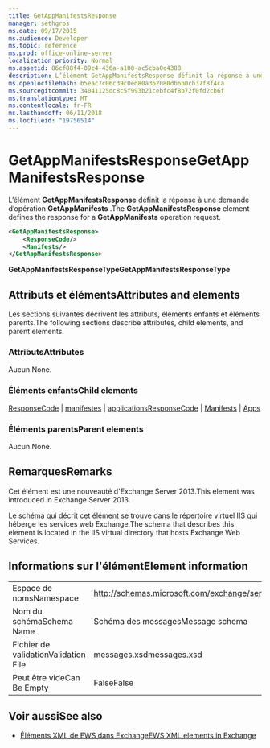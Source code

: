 ```yaml
---
title: GetAppManifestsResponse
manager: sethgros
ms.date: 09/17/2015
ms.audience: Developer
ms.topic: reference
ms.prod: office-online-server
localization_priority: Normal
ms.assetid: 86cf88f4-09c4-436a-a100-ac5cba0c4388
description: L’élément GetAppManifestsResponse définit la réponse à une demande d’opération GetAppManifests.
ms.openlocfilehash: b5eac7c06c39c0ed80a362080db6b0cb37f8f4ca
ms.sourcegitcommit: 34041125dc8c5f993b21cebfc4f8b72f0fd2cb6f
ms.translationtype: MT
ms.contentlocale: fr-FR
ms.lasthandoff: 06/11/2018
ms.locfileid: "19756514"
---
```

# <a name="getappmanifestsresponse"></a><span data-ttu-id="d3619-103">GetAppManifestsResponse</span><span class="sxs-lookup"><span data-stu-id="d3619-103">GetAppManifestsResponse</span></span>

<span data-ttu-id="d3619-104">L’élément **GetAppManifestsResponse** définit la réponse à une demande d’opération **GetAppManifests** .</span><span class="sxs-lookup"><span data-stu-id="d3619-104">The **GetAppManifestsResponse** element defines the response for a **GetAppManifests** operation request.</span></span> 
  
```XML
<GetAppManifestsResponse>
    <ResponseCode/>
    <Manifests/>
</GetAppManifestsResponse>
```

 <span data-ttu-id="d3619-105">**GetAppManifestsResponseType**</span><span class="sxs-lookup"><span data-stu-id="d3619-105">**GetAppManifestsResponseType**</span></span>
## <a name="attributes-and-elements"></a><span data-ttu-id="d3619-106">Attributs et éléments</span><span class="sxs-lookup"><span data-stu-id="d3619-106">Attributes and elements</span></span>

<span data-ttu-id="d3619-107">Les sections suivantes décrivent les attributs, éléments enfants et éléments parents.</span><span class="sxs-lookup"><span data-stu-id="d3619-107">The following sections describe attributes, child elements, and parent elements.</span></span>
  
### <a name="attributes"></a><span data-ttu-id="d3619-108">Attributs</span><span class="sxs-lookup"><span data-stu-id="d3619-108">Attributes</span></span>

<span data-ttu-id="d3619-109">Aucun.</span><span class="sxs-lookup"><span data-stu-id="d3619-109">None.</span></span>
  
### <a name="child-elements"></a><span data-ttu-id="d3619-110">Éléments enfants</span><span class="sxs-lookup"><span data-stu-id="d3619-110">Child elements</span></span>

<span data-ttu-id="d3619-111">[ResponseCode](responsecode.md) | [manifestes](manifests.md) | [applications](apps.md)</span><span class="sxs-lookup"><span data-stu-id="d3619-111">[ResponseCode](responsecode.md) | [Manifests](manifests.md) | [Apps](apps.md)</span></span>
  
### <a name="parent-elements"></a><span data-ttu-id="d3619-112">Éléments parents</span><span class="sxs-lookup"><span data-stu-id="d3619-112">Parent elements</span></span>

<span data-ttu-id="d3619-113">Aucun.</span><span class="sxs-lookup"><span data-stu-id="d3619-113">None.</span></span>
  
## <a name="remarks"></a><span data-ttu-id="d3619-114">Remarques</span><span class="sxs-lookup"><span data-stu-id="d3619-114">Remarks</span></span>

<span data-ttu-id="d3619-115">Cet élément est une nouveauté d'Exchange Server 2013.</span><span class="sxs-lookup"><span data-stu-id="d3619-115">This element was introduced in Exchange Server 2013.</span></span>
  
<span data-ttu-id="d3619-116">Le schéma qui décrit cet élément se trouve dans le répertoire virtuel IIS qui héberge les services web Exchange.</span><span class="sxs-lookup"><span data-stu-id="d3619-116">The schema that describes this element is located in the IIS virtual directory that hosts Exchange Web Services.</span></span>
  
## <a name="element-information"></a><span data-ttu-id="d3619-117">Informations sur l'élément</span><span class="sxs-lookup"><span data-stu-id="d3619-117">Element information</span></span>

|||
|:-----|:-----|
|<span data-ttu-id="d3619-118">Espace de noms</span><span class="sxs-lookup"><span data-stu-id="d3619-118">Namespace</span></span>  <br/> |http://schemas.microsoft.com/exchange/services/2006/messages  <br/> |
|<span data-ttu-id="d3619-119">Nom du schéma</span><span class="sxs-lookup"><span data-stu-id="d3619-119">Schema Name</span></span>  <br/> |<span data-ttu-id="d3619-120">Schéma des messages</span><span class="sxs-lookup"><span data-stu-id="d3619-120">Message schema</span></span>  <br/> |
|<span data-ttu-id="d3619-121">Fichier de validation</span><span class="sxs-lookup"><span data-stu-id="d3619-121">Validation File</span></span>  <br/> |<span data-ttu-id="d3619-122">messages.xsd</span><span class="sxs-lookup"><span data-stu-id="d3619-122">messages.xsd</span></span>  <br/> |
|<span data-ttu-id="d3619-123">Peut être vide</span><span class="sxs-lookup"><span data-stu-id="d3619-123">Can Be Empty</span></span>  <br/> |<span data-ttu-id="d3619-124">False</span><span class="sxs-lookup"><span data-stu-id="d3619-124">False</span></span>  <br/> |
   
## <a name="see-also"></a><span data-ttu-id="d3619-125">Voir aussi</span><span class="sxs-lookup"><span data-stu-id="d3619-125">See also</span></span>



- [<span data-ttu-id="d3619-126">Éléments XML de EWS dans Exchange</span><span class="sxs-lookup"><span data-stu-id="d3619-126">EWS XML elements in Exchange</span></span>](ews-xml-elements-in-exchange.md)

